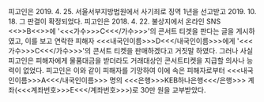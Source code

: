 피고인은 2019. 4. 25. 서울서부지방법원에서 사기죄로 징역 1년을 선고받고 2019. 10. 18. 그 판결이 확정되었다.
피고인은 2018. 4. 22. 불상지에서 온라인 SNS <<<SNS>>>B<<</SNS>>>에 '<<<가수>>>C<<</가수>>>'의 콘서트 티겟을 판다는 글을 게시하였고, 이를 보고 연락한 피해자 <<<내국인이름>>>D<<</내국인이름>>>에게 '<<<가수>>>C<<</가수>>>'의 콘서트 티켓을 판매하겠다고 거짓말 하였다. 그러나 사실 피고인은 피해자에게 물품대금을 받더라도 거래대상인 콘서트티켓을 지급할 의사나 능력이 없었다. 피고인은 이와 같이 피해자를 기망하여 이에 속은 피해자로부터 <<<내국인이름>>>A<<</내국인이름>>> 명의 <<<은행>>>KEB하나은행<<</은행>>> 계좌(<<<계좌번호>>>E<<</계좌번호>>>)로 30만 원을 교부받았다.